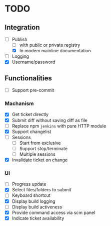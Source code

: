# TODO

## Integration

*   [ ] Publish
    *   [ ] with public or private registry
    *   [x] In modem mainline documentation
*   [ ] Logging
*   [x] Username/password

## Functionalities

*   [ ] Support pre-commit

### Machanism

*   [x] Get ticket directly
*   [x] Submit diff without saving diff as file
*   [ ] Replace npm `jenkins` with pure HTTP module
*   [x] Support changelist
*   [ ] Sessions
    *   [ ] Start from exclusive
    *   [ ] Support stop/terminate
    *   [ ] Multiple sessions
*   [x] Invalidate ticket on change

### UI

*   [ ] Progress update
*   [x] Select files/folders to submit
*   [ ] Keyboard shortcut
*   [x] Display build logging
*   [ ] Display build activeness
*   [x] Provide command access via scm panel
*   [x] Indicate ticket availability

